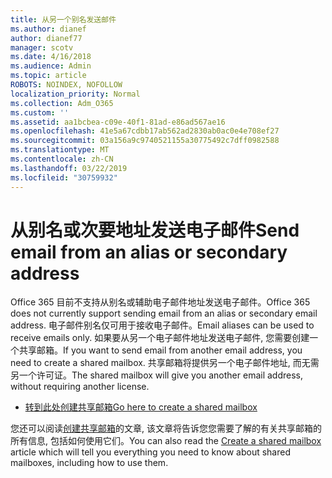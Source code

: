 ```yaml
---
title: 从另一个别名发送邮件
ms.author: dianef
author: dianef77
manager: scotv
ms.date: 4/16/2018
ms.audience: Admin
ms.topic: article
ROBOTS: NOINDEX, NOFOLLOW
localization_priority: Normal
ms.collection: Adm_O365
ms.custom: ''
ms.assetid: aa1bcbea-c09e-40f1-81ad-e86ad567ae16
ms.openlocfilehash: 41e5a67cdbb17ab562ad2830ab0ac0e4e708ef27
ms.sourcegitcommit: 03a156a9c9740521155a30775492c7dff0982588
ms.translationtype: MT
ms.contentlocale: zh-CN
ms.lasthandoff: 03/22/2019
ms.locfileid: "30759932"
---
```

# <a name="send-email-from-an-alias-or-secondary-address"></a><span data-ttu-id="f2827-102">从别名或次要地址发送电子邮件</span><span class="sxs-lookup"><span data-stu-id="f2827-102">Send email from an alias or secondary address</span></span>

<span data-ttu-id="f2827-103">Office 365 目前不支持从别名或辅助电子邮件地址发送电子邮件。</span><span class="sxs-lookup"><span data-stu-id="f2827-103">Office 365 does not currently support sending email from an alias or secondary email address.</span></span> <span data-ttu-id="f2827-104">电子邮件别名仅可用于接收电子邮件。</span><span class="sxs-lookup"><span data-stu-id="f2827-104">Email aliases can be used to receive emails only.</span></span> <span data-ttu-id="f2827-105">如果要从另一个电子邮件地址发送电子邮件, 您需要创建一个共享邮箱。</span><span class="sxs-lookup"><span data-stu-id="f2827-105">If you want to send email from another email address, you need to create a shared mailbox.</span></span> <span data-ttu-id="f2827-106">共享邮箱将提供另一个电子邮件地址, 而无需另一个许可证。</span><span class="sxs-lookup"><span data-stu-id="f2827-106">The shared mailbox will give you another email address, without requiring another license.</span></span> 
  
- [<span data-ttu-id="f2827-107">转到此处创建共享邮箱</span><span class="sxs-lookup"><span data-stu-id="f2827-107">Go here to create a shared mailbox</span></span>](https://portal.office.com/AdminPortal/Home#/AssistedGuide/addemailoptions)
    
<span data-ttu-id="f2827-108">您还可以阅读[创建共享邮箱](https://support.office.com/article/871a246d-3acd-4bba-948e-5de8be0544c9)的文章, 该文章将告诉您您需要了解的有关共享邮箱的所有信息, 包括如何使用它们。</span><span class="sxs-lookup"><span data-stu-id="f2827-108">You can also read the [Create a shared mailbox](https://support.office.com/article/871a246d-3acd-4bba-948e-5de8be0544c9) article which will tell you everything you need to know about shared mailboxes, including how to use them.</span></span> 
  

